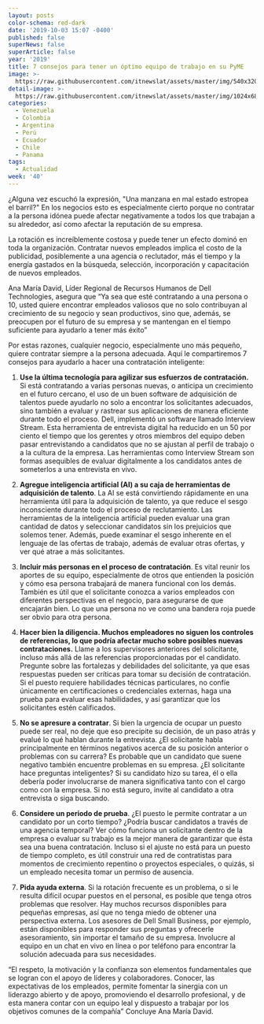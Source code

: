 ```yaml
---
layout: posts
color-schema: red-dark
date: '2019-10-03 15:07 -0400'
published: false
superNews: false
superArticle: false
year: '2019'
title: 7 consejos para tener un óptimo equipo de trabajo en su PyME
image: >-
  https://raw.githubusercontent.com/itnewslat/assets/master/img/540x320/Trabajo-en-equipo-p.jpg
detail-image: >-
  https://raw.githubusercontent.com/itnewslat/assets/master/img/1024x680/Trabajo-en-equipo-g.jpg
categories:
  - Venezuela
  - Colombia
  - Argentina
  - Perú
  - Ecuador
  - Chile
  - Panama
tags:
  - Actualidad
week: '40'
---
```

¿Alguna vez escuchó la expresión, "Una manzana en mal estado estropea el barril?" En los negocios esto es especialmente cierto porque no contratar a la persona idónea puede afectar negativamente a todos los que trabajan a su alrededor, así como afectar la reputación de su empresa.

La rotación es increíblemente costosa y puede tener un efecto dominó en toda la organización. Contratar nuevos empleados implica el costo de la publicidad, posiblemente a una agencia o reclutador, más el tiempo y la energía gastados en la búsqueda, selección, incorporación y capacitación de nuevos empleados.

Ana María David, Líder Regional de Recursos Humanos de Dell Technologies, asegura que “Ya sea que esté contratando a una persona o 10, usted quiere encontrar empleados valiosos que no solo contribuyan al crecimiento de su negocio y sean productivos, sino que, además, se preocupen por el futuro de su empresa y se mantengan en el tiempo suficiente para ayudarlo a tener más éxito”

Por estas razones, cualquier negocio, especialmente uno más pequeño, quiere contratar siempre a la persona adecuada. Aquí le compartiremos 7 consejos para ayudarlo a hacer una contratación inteligente:

1. **Use la última tecnología para agilizar sus esfuerzos de contratación.** Si está contratando a varias personas nuevas, o anticipa un crecimiento en el futuro cercano, el uso de un buen software de adquisición de talentos puede ayudarlo no solo a encontrar los solicitantes adecuados, sino también a evaluar y rastrear sus aplicaciones de manera eficiente durante todo el proceso. Dell, implementó un software llamado Interview Stream. Esta herramienta de entrevista digital ha reducido en un 50 por ciento el tiempo que los gerentes y otros miembros del equipo deben pasar entrevistando a candidatos que no se ajustan al perfil de trabajo o a la cultura de la empresa. Las herramientas como Interview Stream son formas asequibles de evaluar digitalmente a los candidatos antes de someterlos a una entrevista en vivo.
1. **Agregue inteligencia artificial (AI) a su caja de herramientas de adquisición de talento**. La AI se está convirtiendo rápidamente en una herramienta útil para la adquisición de talento, ya que reduce el sesgo inconsciente durante todo el proceso de reclutamiento. Las herramientas de la inteligencia artificial pueden evaluar una gran cantidad de datos y seleccionar candidatos sin los prejuicios que solemos tener.  Además, puede examinar el sesgo inherente en el lenguaje de las ofertas de trabajo, además de evaluar otras ofertas, y ver qué atrae a más solicitantes.

1. **Incluir más personas en el proceso de contratación**. Es vital reunir los aportes de su equipo, especialmente de otros que entienden la posición y cómo esa persona trabajará de manera funcional con los demás. También es útil que el solicitante conozca a varios empleados con diferentes perspectivas en el negocio, para asegurarse de que encajarán bien. Lo que una persona no ve como una bandera roja puede ser obvio para otra persona.
1. **Hacer bien la diligencia. Muchos empleadores no siguen los controles de referencias, lo que podría afectar mucho sobre posibles nuevas contrataciones.** Llame a los supervisores anteriores del solicitante, incluso más allá de las referencias proporcionadas por el candidato. Pregunte sobre las fortalezas y debilidades del solicitante, ya que esas respuestas pueden ser críticas para tomar su decisión de contratación. Si el puesto requiere habilidades técnicas particulares, no confíe únicamente en certificaciones o credenciales externas, haga una prueba para evaluar esas habilidades, y así garantizar que los solicitantes estén calificados.
1. **No se apresure a contratar**. Si bien la urgencia de ocupar un puesto puede ser real, no deje que eso precipite su decisión, de un paso atrás y evalué lo qué hablan durante la entrevista. ¿El solicitante habla principalmente en términos negativos acerca de su posición anterior o problemas con su carrera? Es probable que un candidato que suene negativo también encuentre problemas en su empresa. ¿El solicitante hace preguntas inteligentes? Si su candidato hizo su tarea, él o ella debería poder involucrarse de manera significativa tanto con el cargo como con la empresa. Si no está seguro, invite al candidato a otra entrevista o siga buscando.
1. **Considere un periodo de prueba**. ¿El puesto le permite contratar a un candidato por un corto tiempo? ¿Podría buscar candidatos a través de una agencia temporal? Ver cómo funciona un solicitante dentro de la empresa o evaluar su trabajo es la mejor manera de garantizar que ésta sea una buena contratación. Incluso si el ajuste no está para un puesto de tiempo completo, es útil construir una red de contratistas para momentos de crecimiento repentino o proyectos especiales, o quizás, si un empleado necesita tomar un permiso de ausencia.
1. **Pida ayuda externa**. Si la rotación frecuente es un problema, o si le resulta difícil ocupar puestos en el personal, es posible que tenga otros problemas que resolver. Hay muchos recursos disponibles para pequeñas empresas, así que no tenga miedo de obtener una perspectiva externa. Los asesores de Dell Small Business, por ejemplo, están disponibles para responder sus preguntas y ofrecerle asesoramiento, sin importar el tamaño de su empresa. Involucre al equipo en un chat en vivo en línea o por teléfono para encontrar la solución adecuada para sus necesidades.


“El respeto, la motivación y la confianza son elementos fundamentales que se logran con el apoyo de líderes y colaboradores. Conocer, las expectativas de los empleados, permite fomentar la sinergia con un liderazgo abierto y de apoyo, promoviendo el desarrollo profesional, y de esta manera contar con un equipo leal y dispuesto a trabajar por los objetivos comunes de la compañía” Concluye Ana María David.
